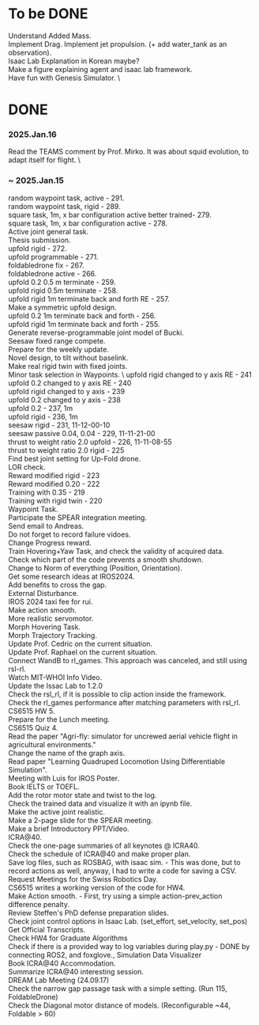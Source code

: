 # To be DONE

Understand Added Mass. \
Implement Drag.
Implement jet propulsion. (+ add water_tank as an observation). \
Isaac Lab Explanation in Korean maybe? \
Make a figure explaining agent and isaac lab framework. \
Have fun with Genesis Simulator. \

# DONE 
### 2025.Jan.16
Read the TEAMS comment by Prof. Mirko. It was about squid evolution, to adapt itself for flight. \
### ~ 2025.Jan.15
random waypoint task, active - 291. \
random waypoint task, rigid - 289. \
square task, 1m, x bar configuration active better trained- 279. \
square task, 1m, x bar configuration active - 278. \
Active joint general task. \
Thesis submission. \
upfold rigid - 272. \
upfold programmable - 271. \
foldabledrone fix - 267. \
foldabledrone active - 266. \
upfold 0.2 0.5 m terminate - 259. \
upfold rigid 0.5m terminate - 258. \
upfold rigid 1m terminate back and forth RE - 257. \
Make a symmetric upfold design. \
upfold 0.2 1m terminate back and forth - 256. \
upfold rigid 1m terminate back and forth - 255. \
Generate reverse-programmable joint model of Bucki. \
Seesaw fixed range compete. \
Prepare for the weekly update. \
Novel design, to tilt without baselink. \
Make real rigid twin with fixed joints. \
Minor task selection in Waypoints. \ 
upfold rigid changed to y axis RE - 241 \
upfold 0.2 changed to y axis RE - 240 \
upfold rigid changed to y axis - 239 \
upfold 0.2 changed to y axis - 238 \
upfold 0.2 - 237, 1m\
upfold rigid - 236, 1m\
seesaw rigid - 231, 11-12-00-10 \
seesaw passive 0.04, 0.04 - 229, 11-11-21-00 \
thrust to weight ratio 2.0 upfold - 226, 11-11-08-55 \
thrust to weight ratio 2.0 rigid - 225 \
Find best joint setting for Up-Fold drone. \
LOR check. \
Reward modified rigid - 223 \
Reward modified 0.20 - 222 \
Training with 0.35 - 219 \
Training with rigid twin - 220 \
Waypoint Task. \
Participate the SPEAR integration meeting. \
Send email to Andreas. \
Do not forget to record failure vidoes. \
Change Progress reward. \
Train Hovering+Yaw Task, and check the validity of acquired data. \
Check which part of the code prevents a smooth shutdown. \
Change to Norm of everything (Position, Orientation). \
Get some research ideas at IROS2024. \
Add benefits to cross the gap. \
External Disturbance. \
IROS 2024 taxi fee for rui. \
Make action smooth. \
More realistic servomotor. \
Morph Hovering Task. \
Morph Trajectory Tracking. \
Update Prof. Cedric on the current situation. \
Update Prof. Raphael on the current situation. \
Connect WandB to rl_games. This approach was canceled, and still using rsl-rl. \
Watch MIT-WHOI Info Video. \
Update the Issac Lab to 1.2.0 \
Check the rsl_rl, if it is possible to clip action inside the framework. \
Check the rl_games performance after matching parameters with rsl_rl. \
CS6515 HW 5. \
Prepare for the Lunch meeting. \
CS6515 Quiz 4. \
Read the paper "Agri-fly: simulator for uncrewed aerial vehicle flight in agricultural environments." \
Change the name of the graph axis. \
Read paper "Learning Quadruped Locomotion Using Differentiable Simulation". \
Meeting with Luis for IROS Poster. \
Book IELTS or TOEFL. \
Add the rotor motor state and twist to the log. \
Check the trained data and visualize it with an ipynb file. \
Make the active joint realistic. \
Make a 2-page slide for the SPEAR meeting. \
Make a brief Introductory PPT/Video. \
ICRA@40. \
Check the one-page summaries of all keynotes @ ICRA40. \
Check the schedule of ICRA@40 and make proper plan. \
Save log files, such as ROSBAG, with isaac sim. - This was done, but to record actions as well, anyway, I had to write a code for saving a CSV.\
Request Meetings for the Swiss Robotics Day. \
CS6515 writes a working version of the code for HW4. \
Make Action smooth. - First, try using a simple action-prev_action difference penalty. \
Review Steffen's PhD defense preparation slides. \
Check joint control options in Isaac Lab. (set_effort, set_velocity, set_pos) \
Get Official Transcripts. \
Check HW4 for Graduate Algorithms \
Check if there is a provided way to log variables during play.py - DONE by connecting ROS2, and foxglove., Simulation Data Visualizer \
Book ICRA@40 Accommodation. \
Summarize ICRA@40 interesting session. \
DREAM Lab Meeting (24.09.17) \
Check the narrow gap passage task with a simple setting. (Run 115, FoldableDrone) \
Check the Diagonal motor distance of models. (Reconfigurable ~44, Foldable > 60)
